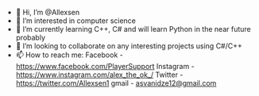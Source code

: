 - 👋 Hi, I’m @Allexsen
- 👀 I’m interested in computer science
- 🌱 I’m currently learning C++, C# and will learn Python in the near future probably
- 💞️ I’m looking to collaborate on any interesting projects using C#/C++ 
- 📫 How to reach me:
        Facebook - https://www.facebook.com/PlayerSupport
        Instagram - https://www.instagram.com/alex_the_ok_/
        Twitter - https://twitter.com/Allexsen1
        gmail - asvanidze12@gmail.com
                      

<!---
Allexsen/Allexsen is a ✨ special ✨ repository because its `README.md` (this file) appears on your GitHub profile.
You can click the Preview link to take a look at your changes.
--->
